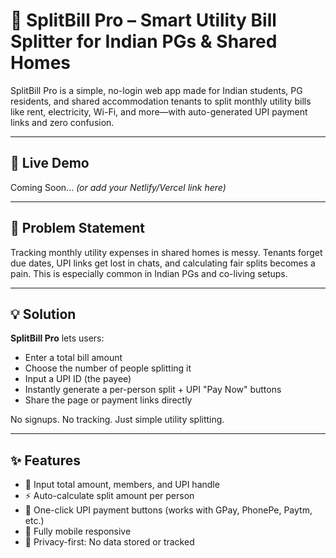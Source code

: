 # 🧾 SplitBill Pro – Smart Utility Bill Splitter for Indian PGs & Shared Homes

SplitBill Pro is a simple, no-login web app made for Indian students, PG residents, and shared accommodation tenants to split monthly utility bills like rent, electricity, Wi-Fi, and more—with auto-generated UPI payment links and zero confusion.

---

## 🚀 Live Demo

Coming Soon... *(or add your Netlify/Vercel link here)*

---

## 🧠 Problem Statement

Tracking monthly utility expenses in shared homes is messy. Tenants forget due dates, UPI links get lost in chats, and calculating fair splits becomes a pain. This is especially common in Indian PGs and co-living setups.

---

## 💡 Solution

**SplitBill Pro** lets users:
- Enter a total bill amount
- Choose the number of people splitting it
- Input a UPI ID (the payee)
- Instantly generate a per-person split + UPI "Pay Now" buttons
- Share the page or payment links directly

No signups. No tracking. Just simple utility splitting.

---

## ✨ Features

- 🧾 Input total amount, members, and UPI handle
- ⚡️ Auto-calculate split amount per person
- 🔗 One-click UPI payment buttons (works with GPay, PhonePe, Paytm, etc.)
- 📱 Fully mobile responsive
- 🔐 Privacy-first: No data stored or tracked


